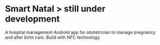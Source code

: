 # Smart Natal > still under development 
A hospital management Android app  for obstetrician to manage pregnancy and after birht care. 
Build with NFC technology.
